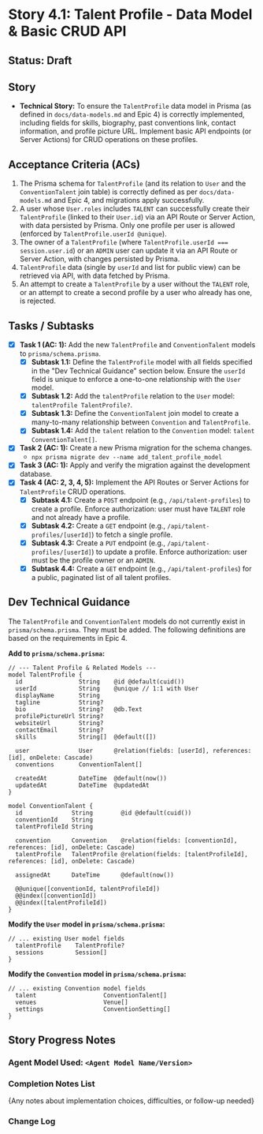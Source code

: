 # Story 4.1: Talent Profile - Data Model & Basic CRUD API

## Status: Draft

## Story

-   **Technical Story:** To ensure the `TalentProfile` data model in Prisma (as defined in `docs/data-models.md` and Epic 4) is correctly implemented, including fields for skills, biography, past conventions link, contact information, and profile picture URL. Implement basic API endpoints (or Server Actions) for CRUD operations on these profiles.

## Acceptance Criteria (ACs)

1.  The Prisma schema for `TalentProfile` (and its relation to `User` and the `ConventionTalent` join table) is correctly defined as per `docs/data-models.md` and Epic 4, and migrations apply successfully.
2.  A user whose `User.roles` includes `TALENT` can successfully create their `TalentProfile` (linked to their `User.id`) via an API Route or Server Action, with data persisted by Prisma. Only one profile per user is allowed (enforced by `TalentProfile.userId @unique`).
3.  The owner of a `TalentProfile` (where `TalentProfile.userId === session.user.id`) or an `ADMIN` user can update it via an API Route or Server Action, with changes persisted by Prisma.
4.  `TalentProfile` data (single by `userId` and list for public view) can be retrieved via API, with data fetched by Prisma.
5.  An attempt to create a `TalentProfile` by a user without the `TALENT` role, or an attempt to create a second profile by a user who already has one, is rejected.

## Tasks / Subtasks

-   [x] **Task 1 (AC: 1):** Add the new `TalentProfile` and `ConventionTalent` models to `prisma/schema.prisma`.
    -   [x] **Subtask 1.1:** Define the `TalentProfile` model with all fields specified in the "Dev Technical Guidance" section below. Ensure the `userId` field is unique to enforce a one-to-one relationship with the `User` model.
    -   [x] **Subtask 1.2:** Add the `talentProfile` relation to the `User` model: `talentProfile TalentProfile?`.
    -   [x] **Subtask 1.3:** Define the `ConventionTalent` join model to create a many-to-many relationship between `Convention` and `TalentProfile`.
    -   [x] **Subtask 1.4:** Add the `talent` relation to the `Convention` model: `talent ConventionTalent[]`.
-   [x] **Task 2 (AC: 1):** Create a new Prisma migration for the schema changes.
    -   `npx prisma migrate dev --name add_talent_profile_model`
-   [x] **Task 3 (AC: 1):** Apply and verify the migration against the development database.
-   [x] **Task 4 (AC: 2, 3, 4, 5):** Implement the API Routes or Server Actions for `TalentProfile` CRUD operations.
    -   [x] **Subtask 4.1:** Create a `POST` endpoint (e.g., `/api/talent-profiles`) to create a profile. Enforce authorization: user must have `TALENT` role and not already have a profile.
    -   [x] **Subtask 4.2:** Create a `GET` endpoint (e.g., `/api/talent-profiles/[userId]`) to fetch a single profile.
    -   [x] **Subtask 4.3:** Create a `PUT` endpoint (e.g., `/api/talent-profiles/[userId]`) to update a profile. Enforce authorization: user must be the profile owner or an `ADMIN`.
    -   [x] **Subtask 4.4:** Create a `GET` endpoint (e.g., `/api/talent-profiles`) for a public, paginated list of all talent profiles.

## Dev Technical Guidance

The `TalentProfile` and `ConventionTalent` models do not currently exist in `prisma/schema.prisma`. They must be added. The following definitions are based on the requirements in Epic 4.

**Add to `prisma/schema.prisma`:**

```prisma
// --- Talent Profile & Related Models ---
model TalentProfile {
  id                String    @id @default(cuid())
  userId            String    @unique // 1:1 with User
  displayName       String
  tagline           String?
  bio               String?   @db.Text
  profilePictureUrl String?
  websiteUrl        String?
  contactEmail      String?
  skills            String[]  @default([])

  user              User      @relation(fields: [userId], references: [id], onDelete: Cascade)
  conventions       ConventionTalent[]

  createdAt         DateTime  @default(now())
  updatedAt         DateTime  @updatedAt
}

model ConventionTalent {
  id              String        @id @default(cuid())
  conventionId    String
  talentProfileId String

  convention      Convention    @relation(fields: [conventionId], references: [id], onDelete: Cascade)
  talentProfile   TalentProfile @relation(fields: [talentProfileId], references: [id], onDelete: Cascade)

  assignedAt      DateTime      @default(now())
  
  @@unique([conventionId, talentProfileId])
  @@index([conventionId])
  @@index([talentProfileId])
}
```

**Modify the `User` model in `prisma/schema.prisma`:**

```prisma
// ... existing User model fields
  talentProfile    TalentProfile?
  sessions         Session[]
}
```

**Modify the `Convention` model in `prisma/schema.prisma`:**

```prisma
// ... existing Convention model fields
  talent                   ConventionTalent[]
  venues                   Venue[]
  settings                 ConventionSetting[]
}
```

## Story Progress Notes

### Agent Model Used: `<Agent Model Name/Version>`

### Completion Notes List

{Any notes about implementation choices, difficulties, or follow-up needed}

### Change Log 